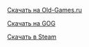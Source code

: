 [Скачать на Old-Games.ru](https://www.old-games.ru/game/87.html)

[Скачать на GOG](https://www.gog.com/game/caesar_3)

[Скачать в Steam](https://store.steampowered.com/app/517790/Caesar_3)


